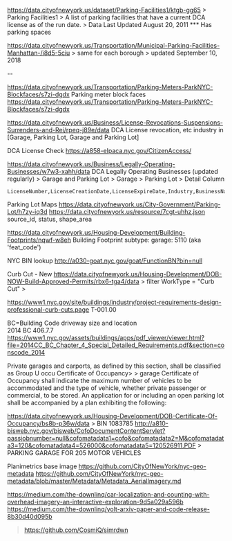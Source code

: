 
https://data.cityofnewyork.us/dataset/Parking-Facilities1/ktgb-gg65
    > Parking Facilities1
    > A list of parking facilities that have a current DCA license as of the run date.
    > Data Last Updated August 20, 2011
    *** Has parking spaces
    

https://data.cityofnewyork.us/Transportation/Municipal-Parking-Facilities-Manhattan-/i8d5-5ciu
    > same for each borough
    > updated September 10, 2018


--

https://data.cityofnewyork.us/Transportation/Parking-Meters-ParkNYC-Blockfaces/s7zi-dgdx
Parking meter block faces
    https://data.cityofnewyork.us/Transportation/Parking-Meters-ParkNYC-Blockfaces/s7zi-dgdx
    

https://data.cityofnewyork.us/Business/License-Revocations-Suspensions-Surrenders-and-Rei/rpeq-j89e/data
    DCA License revocation, etc
        industry in [Garage, Parking Lot, Garage and Parking Lot]

DCA License Check
    https://a858-elpaca.nyc.gov/CitizenAccess/

https://data.cityofnewyork.us/Business/Legally-Operating-Businesses/w7w3-xahh/data
DCA Legally Operating Businesses (updated regularly)
    > Garage and Parking Lot
    > Garage
    > Parking Lot
        > Detail Column
    
    LicenseNumber,LicenseCreationDate,LicenseExpireDate,Industry,BusinessName,BusinessName2,AddressBuilding,AddressStreetName,AddressBorough,Detail
    

Parking Lot Maps https://data.cityofnewyork.us/City-Government/Parking-Lot/h7zy-iq3d
https://data.cityofnewyork.us/resource/7cgt-uhhz.json
    source_id, status, shape_area

https://data.cityofnewyork.us/Housing-Development/Building-Footprints/nqwf-w8eh
Building Footprint
    subtype: garage: 5110 (aka 'feat_code')

NYC BIN lookup
http://a030-goat.nyc.gov/goat/FunctionBN?bin=null

Curb Cut - New
https://data.cityofnewyork.us/Housing-Development/DOB-NOW-Build-Approved-Permits/rbx6-tga4/data
    > filter WorkType = "Curb Cut"
    > 

https://www1.nyc.gov/site/buildings/industry/project-requirements-design-professional-curb-cuts.page
T-001.00	

BC=Building Code
driveway size and location 	
2014 BC 406.7.7
https://www1.nyc.gov/assets/buildings/apps/pdf_viewer/viewer.html?file=2014CC_BC_Chapter_4_Special_Detailed_Requirements.pdf&section=conscode_2014

Private garages and carports, as defined by this section, shall be classified as Group U occu
 Certificate of Occupancy>
     > garage 
      Certificate of Occupancy shall indicate the maximum number of vehicles to be accommodated and the type of vehicle, whether private passenger or commercial, to be stored. An application for or including an open parking lot shall be accompanied by a plan exhibiting the following:
      
https://data.cityofnewyork.us/Housing-Development/DOB-Certificate-Of-Occupancy/bs8b-p36w/data
    >
    BIN 1083785  http://a810-bisweb.nyc.gov/bisweb/CofoDocumentContentServlet?passjobnumber=null&cofomatadata1=cofo&cofomatadata2=M&cofomatadata3=120&cofomatadata4=526000&cofomatadata5=120526911.PDF
    > PARKING GARAGE FOR 205 MOTOR VEHICLES

Planimetrics base image
https://github.com/CityOfNewYork/nyc-geo-metadata
https://github.com/CityOfNewYork/nyc-geo-metadata/blob/master/Metadata/Metadata_AerialImagery.md


https://medium.com/the-downlinq/car-localization-and-counting-with-overhead-imagery-an-interactive-exploration-9d5a029a596b
https://medium.com/the-downlinq/yolt-arxiv-paper-and-code-release-8b30d40d095b
> https://github.com/CosmiQ/simrdwn